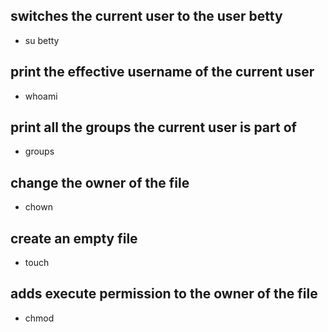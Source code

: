 ## switches the current user to the user betty
 - su betty
## print the effective username of the current user
 - whoami
## print all the groups the current user is part of
 - groups
## change the owner of the file
 - chown
## create an empty file
 - touch
## adds execute permission to the owner of the file
 - chmod
